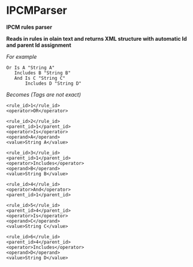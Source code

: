 # IPCMParser
**IPCM rules parser**

**Reads in rules in olain text and returns XML structure with automatic Id and parent Id assignment**

*For example*
~~~
Or Is A "String A"
   Includes B "String B"
   And Is C "String C"
       Includes D "String D"
~~~
*Becomes (Tags are not exact)*
~~~
<rule_id>1</rule_id>
<operator>OR</operator>

<rule_id>2</rule_id>
<parent_id>1</parent_id>
<operator>Is</operator>
<operand>A</operand>
<value>String A</value>

<rule_id>3</rule_id>
<parent_id>1</parent_id>
<operator>Includes</operator>
<operand>B</operand>
<value>String B</value>

<rule_id>4</rule_id>
<operator>And</operator>
<parent_id>1</parent_id>

<rule_id>5</rule_id>
<parent_id>4</parent_id>
<operator>Is</operator>
<operand>C</operand>
<value>String C</value>

<rule_id>6</rule_id>
<parent_id>4</parent_id>
<operator>Includes</operator>
<operand>D</operand>
<value>String D</value>
~~~

